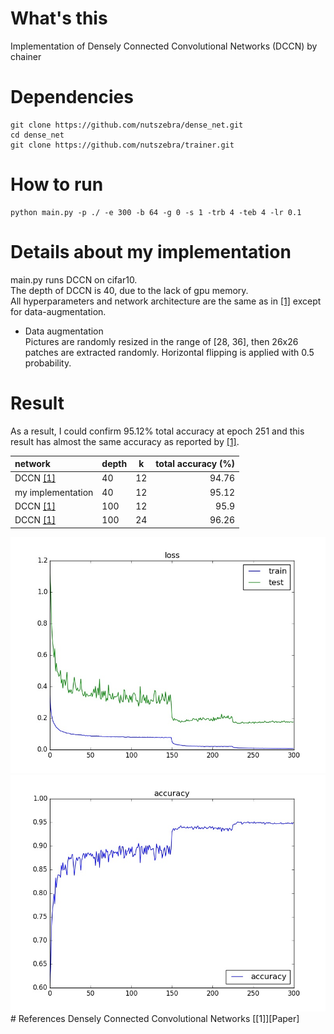 # What's this
Implementation of Densely Connected Convolutional Networks (DCCN) by chainer  

# Dependencies

    git clone https://github.com/nutszebra/dense_net.git
    cd dense_net
    git clone https://github.com/nutszebra/trainer.git

# How to run
    python main.py -p ./ -e 300 -b 64 -g 0 -s 1 -trb 4 -teb 4 -lr 0.1

# Details about my implementation
main.py runs DCCN on cifar10.  
The depth of DCCN is 40, due to the lack of gpu memory.  
All hyperparameters and network architecture are the same as in [[1]][Paper] except for data-augmentation.  
* Data augmentation  
Pictures are randomly resized in the range of [28, 36], then 26x26 patches are extracted randomly.
Horizontal flipping is applied with 0.5 probability.  

# Result
As a result, I could confirm 95.12% total accuracy at epoch 251 and this result has almost the same accuracy as reported by [[1]][Paper].  

| network           | depth | k  | total accuracy (%) |
|:------------------|-------|----|-------------------:|
| DCCN [[1]][Paper] | 40    | 12 | 94.76              |
| my implementation | 40    | 12 | 95.12              |
| DCCN [[1]][Paper] | 100   | 12 | 95.9               |
| DCCN [[1]][Paper] | 100   | 24 | 96.26              |

<img src="https://github.com/nutszebra/dense_net/blob/master/loss.jpg" alt="loss" title="loss">
<img src="https://github.com/nutszebra/dense_net/blob/master/accuracy.jpg" alt="total accuracy" title="total accuracy">
# References
Densely Connected Convolutional Networks [[1]][Paper]

[paper]: https://arxiv.org/abs/1608.06993 "Paper"
